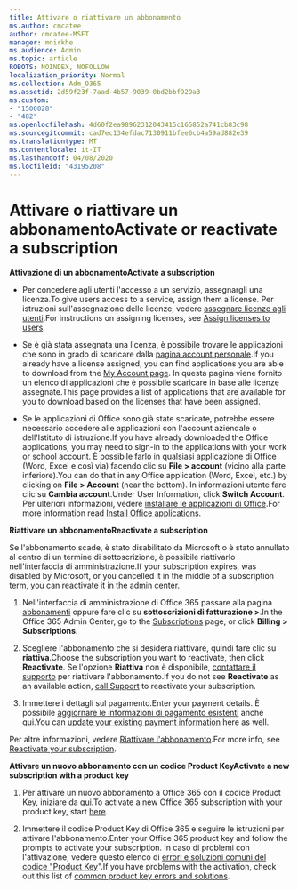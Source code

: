 ```yaml
---
title: Attivare o riattivare un abbonamento
ms.author: cmcatee
author: cmcatee-MSFT
manager: mnirkhe
ms.audience: Admin
ms.topic: article
ROBOTS: NOINDEX, NOFOLLOW
localization_priority: Normal
ms.collection: Adm_O365
ms.assetid: 2d59f23f-7aad-4b57-9039-0bd2bbf929a3
ms.custom:
- "1500028"
- "482"
ms.openlocfilehash: 4d60f2ea98962312043415c165852a741cb83c98
ms.sourcegitcommit: cad7ec134efdac7130911bfee6cb4a59ad882e39
ms.translationtype: MT
ms.contentlocale: it-IT
ms.lasthandoff: 04/08/2020
ms.locfileid: "43195208"
---
```

# <a name="activate-or-reactivate-a-subscription"></a><span data-ttu-id="f57d4-102">Attivare o riattivare un abbonamento</span><span class="sxs-lookup"><span data-stu-id="f57d4-102">Activate or reactivate a subscription</span></span>

<span data-ttu-id="f57d4-103">**Attivazione di un abbonamento**</span><span class="sxs-lookup"><span data-stu-id="f57d4-103">**Activate a subscription**</span></span>

- <span data-ttu-id="f57d4-104">Per concedere agli utenti l'accesso a un servizio, assegnargli una licenza.</span><span class="sxs-lookup"><span data-stu-id="f57d4-104">To give users access to a service, assign them a license.</span></span> <span data-ttu-id="f57d4-105">Per istruzioni sull'assegnazione delle licenze, vedere [assegnare licenze agli utenti](https://docs.microsoft.com/microsoft-365/admin/manage/assign-licenses-to-users?view=o365-worldwide).</span><span class="sxs-lookup"><span data-stu-id="f57d4-105">For instructions on assigning licenses, see [Assign licenses to users](https://docs.microsoft.com/microsoft-365/admin/manage/assign-licenses-to-users?view=o365-worldwide).</span></span> 

- <span data-ttu-id="f57d4-106">Se è già stata assegnata una licenza, è possibile trovare le applicazioni che sono in grado di scaricare dalla [pagina account personale](https://portal.office.com/account/#installs).</span><span class="sxs-lookup"><span data-stu-id="f57d4-106">If you already have a license assigned, you can find applications you are able to download from the [My Account page](https://portal.office.com/account/#installs).</span></span> <span data-ttu-id="f57d4-107">In questa pagina viene fornito un elenco di applicazioni che è possibile scaricare in base alle licenze assegnate.</span><span class="sxs-lookup"><span data-stu-id="f57d4-107">This page provides a list of applications that are available for you to download based on the licenses that have been assigned.</span></span> 

- <span data-ttu-id="f57d4-108">Se le applicazioni di Office sono già state scaricate, potrebbe essere necessario accedere alle applicazioni con l'account aziendale o dell'Istituto di istruzione.</span><span class="sxs-lookup"><span data-stu-id="f57d4-108">If you have already downloaded the Office applications, you may need to sign-in to the applications with your work or school account.</span></span> <span data-ttu-id="f57d4-109">È possibile farlo in qualsiasi applicazione di Office (Word, Excel e così via) facendo clic su **File > account** (vicino alla parte inferiore).</span><span class="sxs-lookup"><span data-stu-id="f57d4-109">You can do that in any Office application (Word, Excel, etc.) by clicking on **File > Account** (near the bottom).</span></span> <span data-ttu-id="f57d4-110">In informazioni utente fare clic su **Cambia account**.</span><span class="sxs-lookup"><span data-stu-id="f57d4-110">Under User Information, click **Switch Account**.</span></span> <span data-ttu-id="f57d4-111">Per ulteriori informazioni, vedere [installare le applicazioni di Office](https://docs.microsoft.com/microsoft-365/admin/setup/install-applications).</span><span class="sxs-lookup"><span data-stu-id="f57d4-111">For more information read [Install Office applications](https://docs.microsoft.com/microsoft-365/admin/setup/install-applications).</span></span> 

<span data-ttu-id="f57d4-112">**Riattivare un abbonamento**</span><span class="sxs-lookup"><span data-stu-id="f57d4-112">**Reactivate a subscription**</span></span>

<span data-ttu-id="f57d4-113">Se l'abbonamento scade, è stato disabilitato da Microsoft o è stato annullato al centro di un termine di sottoscrizione, è possibile riattivarlo nell'interfaccia di amministrazione.</span><span class="sxs-lookup"><span data-stu-id="f57d4-113">If your subscription expires, was disabled by Microsoft, or you cancelled it in the middle of a subscription term, you can reactivate it in the admin center.</span></span>
  
1. <span data-ttu-id="f57d4-114">Nell'interfaccia di amministrazione di Office 365 passare alla pagina [abbonamenti](https://go.microsoft.com/fwlink/p/?linkid=842054) oppure fare clic su **sottoscrizioni di fatturazione >**.</span><span class="sxs-lookup"><span data-stu-id="f57d4-114">In the Office 365 Admin Center, go to the [Subscriptions](https://go.microsoft.com/fwlink/p/?linkid=842054) page, or click **Billing > Subscriptions**.</span></span>

2. <span data-ttu-id="f57d4-115">Scegliere l'abbonamento che si desidera riattivare, quindi fare clic su **riattiva**.</span><span class="sxs-lookup"><span data-stu-id="f57d4-115">Choose the subscription you want to reactivate, then click **Reactivate**.</span></span> <span data-ttu-id="f57d4-116">Se l'opzione **Riattiva** non è disponibile, [contattare il supporto](https://support.office.com/article/call-support-32a17ca7-6fa0-4870-8a8d-e25ba4ccfd4b) per riattivare l'abbonamento.</span><span class="sxs-lookup"><span data-stu-id="f57d4-116">If you do not see **Reactivate** as an available action, [call Support](https://support.office.com/article/call-support-32a17ca7-6fa0-4870-8a8d-e25ba4ccfd4b) to reactivate your subscription.</span></span>

3. <span data-ttu-id="f57d4-117">Immettere i dettagli sul pagamento.</span><span class="sxs-lookup"><span data-stu-id="f57d4-117">Enter your payment details.</span></span> <span data-ttu-id="f57d4-118">È possibile [aggiornare le informazioni di pagamento esistenti](https://docs.microsoft.com/microsoft-365/commerce/billing-and-payments/add-update-or-remove-credit-card-or-bank-account?view=o365-worldwide) anche qui.</span><span class="sxs-lookup"><span data-stu-id="f57d4-118">You can [update your existing payment information](https://docs.microsoft.com/microsoft-365/commerce/billing-and-payments/add-update-or-remove-credit-card-or-bank-account?view=o365-worldwide) here as well.</span></span>

<span data-ttu-id="f57d4-119">Per altre informazioni, vedere [Riattivare l'abbonamento](https://docs.microsoft.com/office365/admin/subscriptions-and-billing/reactivate-your-subscription).</span><span class="sxs-lookup"><span data-stu-id="f57d4-119">For more info, see [Reactivate your subscription](https://docs.microsoft.com/office365/admin/subscriptions-and-billing/reactivate-your-subscription).</span></span>

<span data-ttu-id="f57d4-120">**Attivare un nuovo abbonamento con un codice Product Key**</span><span class="sxs-lookup"><span data-stu-id="f57d4-120">**Activate a new subscription with a product key**</span></span>

1. <span data-ttu-id="f57d4-121">Per attivare un nuovo abbonamento a Office 365 con il codice Product Key, iniziare da [qui](https://support.office.com/article/where-to-enter-your-office-product-key-0a82e5ae-739e-4b92-a6f4-2ec780c185db).</span><span class="sxs-lookup"><span data-stu-id="f57d4-121">To activate a new Office 365 subscription with your product key, start [here](https://support.office.com/article/where-to-enter-your-office-product-key-0a82e5ae-739e-4b92-a6f4-2ec780c185db).</span></span> 

2. <span data-ttu-id="f57d4-122">Immettere il codice Product Key di Office 365 e seguire le istruzioni per attivare l'abbonamento.</span><span class="sxs-lookup"><span data-stu-id="f57d4-122">Enter your Office 365 product key and follow the prompts to activate your subscription.</span></span> <span data-ttu-id="f57d4-123">In caso di problemi con l'attivazione, vedere questo elenco di [errori e soluzioni comuni del codice "Product Key](https://docs.microsoft.com/microsoft-365/commerce/product-key-errors-and-solutions)".</span><span class="sxs-lookup"><span data-stu-id="f57d4-123">If you have problems with the activation, check out this list of [common product key errors and solutions](https://docs.microsoft.com/microsoft-365/commerce/product-key-errors-and-solutions).</span></span>

